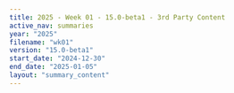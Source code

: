 ```yaml
---
title: 2025 - Week 01 - 15.0-beta1 - 3rd Party Content
active_nav: summaries
year: "2025"
filename: "wk01"
version: "15.0-beta1"
start_date: "2024-12-30"
end_date: "2025-01-05"
layout: "summary_content"
---
```

